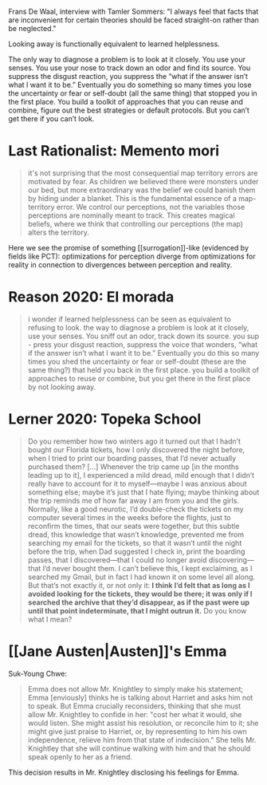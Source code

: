 Frans De Waal, interview with Tamler Sommers: "I always feel that facts that are inconvenient for certain theories should be faced straight-on rather than be neglected."

Looking away is functionally equivalent to learned helplessness.

The only way to diagnose a problem is to look at it closely. You use your senses. You use your nose to track down an odor and find its source. You suppress the disgust reaction, you suppress the “what if the answer isn’t what I want it to be.” Eventually you do something so many times you lose the uncertainty or fear or self-doubt (all the same thing) that stopped you in the first place. You build a toolkit of approaches that you can reuse and combine, figure out the best strategies or default protocols. But you can’t get there if you can’t look.

# Last Rationalist: Memento mori

> it's not surprising that the most consequential map territory errors are motivated by fear. As children we believed there were monsters under our bed, but more extraordinary was the belief we could banish them by hiding under a blanket. This is the fundamental essence of a map-territory error. We control our perceptions, not the variables those perceptions are nominally meant to track. This creates magical beliefs, where we think that controlling our perceptions (the map) alters the territory.

Here we see the promise of something [[surrogation]]-like (evidenced by fields like PCT): optimizations for perception diverge from optimizations for reality in connection to divergences between perception and reality. 

# Reason 2020: El morada

> i wonder if learned helplessness can be seen as equivalent to refusing to look. the way to diagnose a problem is look at it closely, use your senses. You sniff out an odor, track down its source. you sup - press your disgust reaction, suppress the voice that wonders, “what if the answer isn’t what I want it to be.” Eventually you do this so many times you shed the uncertainty or fear or self-doubt (these are the same thing?) that held you back in the first place. you build a toolkit of approaches to reuse or combine, but you get there in the first place by not looking away.

# Lerner 2020: Topeka School

> Do you remember how two winters ago it turned out that I hadn’t bought our Florida tickets, how I only discovered the night before, when I tried to print our boarding passes, that I’d never actually purchased them? [...] Whenever the trip came up [in the months leading up to it], I experienced a mild dread, mild enough that I didn’t really have to account for it to myself—maybe I was anxious about something else; maybe it’s just that I hate flying; maybe thinking about the trip reminds me of how far away I am from you and the girls. Normally, like a good neurotic, I’d double-check the tickets on my computer several times in the weeks before the flights, just to reconfirm the times, that our seats were together, but this subtle dread, this knowledge that wasn’t knowledge, prevented me from searching my email for the tickets, so that it wasn’t until the night before the trip, when Dad suggested I check in, print the boarding passes, that I discovered—that I could no longer avoid discovering—that I’d never bought them. I can’t believe this, I kept exclaiming, as I searched my Gmail, but in fact I had known it on some level all along. But that’s not exactly it, or not only it: **I think I’d felt that as long as I avoided looking for the tickets, they would be there; it was only if I searched the archive that they’d disappear, as if the past were up until that point indeterminate, that I might outrun it.** Do you know what I mean?

# [[Jane Austen|Austen]]'s Emma

Suk-Young Chwe:

> Emma does not allow Mr. Knightley to simply make his statement; Emma [enviously] thinks he is talking about Harriet and asks him not to speak. But Emma crucially reconsiders, thinking that she must allow Mr. Knightley to confide in her: "cost her what it would, she would listen. She might assist his resolution, or reconcile him to it; she might give just praise to Harriet, or, by representing to him his own independence, relieve him from that state of indecision." She tells Mr. Knightley that she will continue walking with him and that he should speak openly to her as a friend.

This decision results in Mr. Knightley disclosing his feelings for Emma.